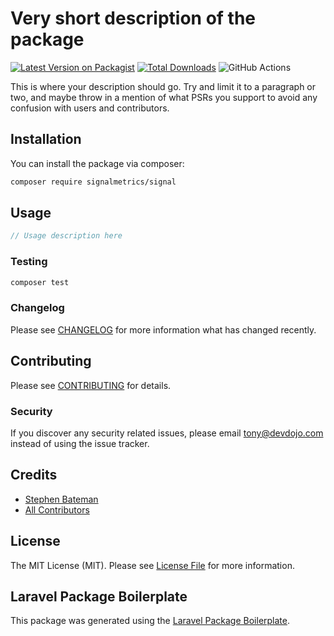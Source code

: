 # Very short description of the package

[![Latest Version on Packagist](https://img.shields.io/packagist/v/signalmetrics/signal.svg?style=flat-square)](https://packagist.org/packages/signalmetrics/signal)
[![Total Downloads](https://img.shields.io/packagist/dt/signalmetrics/signal.svg?style=flat-square)](https://packagist.org/packages/signalmetrics/signal)
![GitHub Actions](https://github.com/signalmetrics/signal/actions/workflows/main.yml/badge.svg)

This is where your description should go. Try and limit it to a paragraph or two, and maybe throw in a mention of what PSRs you support to avoid any confusion with users and contributors.

## Installation

You can install the package via composer:

```bash
composer require signalmetrics/signal
```

## Usage

```php
// Usage description here
```

### Testing

```bash
composer test
```

### Changelog

Please see [CHANGELOG](CHANGELOG.md) for more information what has changed recently.

## Contributing

Please see [CONTRIBUTING](CONTRIBUTING.md) for details.

### Security

If you discover any security related issues, please email tony@devdojo.com instead of using the issue tracker.

## Credits

-   [Stephen Bateman](https://github.com/signalmetrics)
-   [All Contributors](../../contributors)

## License

The MIT License (MIT). Please see [License File](LICENSE.md) for more information.

## Laravel Package Boilerplate

This package was generated using the [Laravel Package Boilerplate](https://laravelpackageboilerplate.com).

